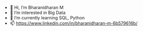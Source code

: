 - 👋 Hi, I’m Bharanidharan M
- 👀 I’m interested in Big Data 
- 🌱 I’m currently learning SQL, Python 
- 📫 https://www.linkedin.com/in/bharanidharan-m-6b579616b/


<!---
Bharani2506/Bharani2506 is a ✨ special ✨ repository because its `README.md` (this file) appears on your GitHub profile.
You can click the Preview link to take a look at your changes.
--->
